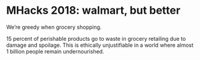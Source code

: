 # MHacks 2018: walmart, but better

We’re greedy when grocery shopping.

15 percent of perishable products go to waste in grocery retailing due to damage and spoilage. This is ethically unjustifiable in a world where almost 1 billion people remain undernourished.
